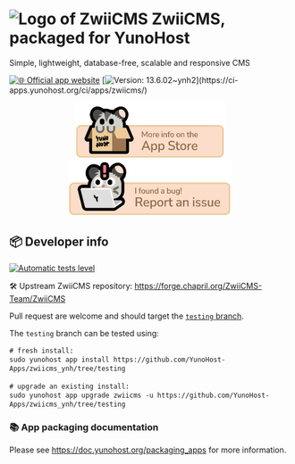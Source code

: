 <!--
N.B.: This README was automatically generated by <https://github.com/YunoHost/apps_tools/blob/main/readme_generator>
It shall NOT be edited by hand.
-->

<h1>
  <img src="https://raw.githubusercontent.com/YunoHost/apps/main/logos/zwiicms.png" width="32px" alt="Logo of ZwiiCMS">
  ZwiiCMS, packaged for YunoHost
</h1>

Simple, lightweight, database-free, scalable and responsive CMS

[![🌐 Official app website](https://img.shields.io/badge/Official_app_website-darkgreen?style=for-the-badge)](https://zwiicms.fr/)
[![Version: 13.6.02~ynh2](https://img.shields.io/badge/Version-13.6.02~ynh2-rgba(0,150,0,1)?style=for-the-badge)](https://ci-apps.yunohost.org/ci/apps/zwiicms/)

<div align="center">
<a href="https://apps.yunohost.org/app/zwiicms"><img height="100px" src="https://github.com/YunoHost/yunohost-artwork/raw/refs/heads/main/badges/neopossum-badges/badge_more_info_on_the_appstore.svg"/></a>
<a href="https://github.com/YunoHost-Apps/zwiicms_ynh/issues"><img height="100px" src="https://github.com/YunoHost/yunohost-artwork/raw/refs/heads/main/badges/neopossum-badges/badge_report_an_issue.svg"/></a>
</div>

## 📦 Developer info

[![Automatic tests level](https://apps.yunohost.org/badge/cilevel/zwiicms)](https://ci-apps.yunohost.org/ci/apps/zwiicms/)

🛠️ Upstream ZwiiCMS repository: <https://forge.chapril.org/ZwiiCMS-Team/ZwiiCMS>

Pull request are welcome and should target the [`testing` branch](https://github.com/YunoHost-Apps/zwiicms_ynh/tree/testing).

The `testing` branch can be tested using:
```
# fresh install:
sudo yunohost app install https://github.com/YunoHost-Apps/zwiicms_ynh/tree/testing

# upgrade an existing install:
sudo yunohost app upgrade zwiicms -u https://github.com/YunoHost-Apps/zwiicms_ynh/tree/testing
```

### 📚 App packaging documentation

Please see <https://doc.yunohost.org/packaging_apps> for more information.